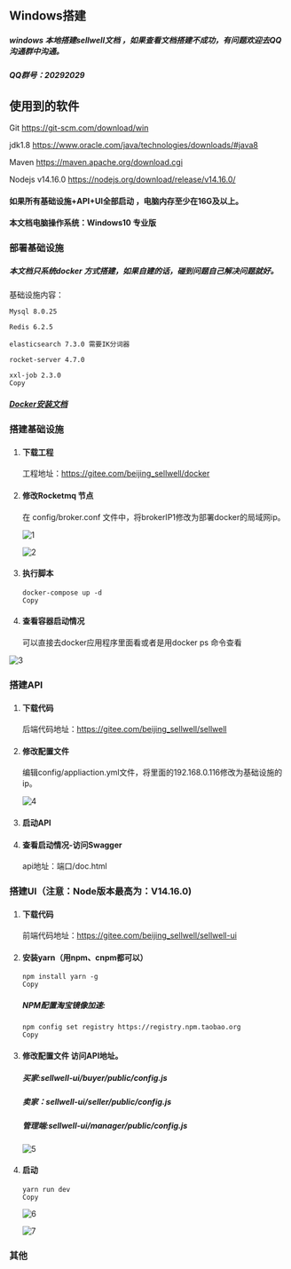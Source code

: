 ## Windows搭建

##### windows 本地搭建sellwell文档 ，如果查看文档搭建不成功，有问题欢迎去QQ沟通群中沟通。

##### QQ群号：20292029

## 使用到的软件

Git <https://git-scm.com/download/win>

jdk1.8 <https://www.oracle.com/java/technologies/downloads/#java8>

Maven <https://maven.apache.org/download.cgi>

Nodejs v14.16.0 <https://nodejs.org/download/release/v14.16.0/>

#### 如果所有基础设施+API+UI全部启动 ，电脑内存至少在16G及以上。

#### 本文档电脑操作系统：Windows10 专业版

### 部署基础设施

##### 本文档只系统docker 方式搭建，如果自建的话，碰到问题自己解决问题就好。

基础设施内容：

```shell
Mysql 8.0.25

Redis 6.2.5

elasticsearch 7.3.0 需要IK分词器

rocket-server 4.7.0

xxl-job 2.3.0
Copy
```

##### [Docker安装文档](https://docs.sellwell.cn/deploy/win/docker.html)

### 搭建基础设施

1. #### 下载工程

   工程地址：<https://gitee.com/beijing_sellwell/docker>

2. #### 修改Rocketmq 节点

   在 config/broker.conf 文件中，将brokerIP1修改为部署docker的局域网ip。

   ![1](https://docs.sellwell.cn/deploy/images/1.png)

   ![2](https://docs.sellwell.cn/deploy/images/2.png)

3. #### 执行脚本

   ```shell
   docker-compose up -d
   Copy
   ```

4. #### 查看容器启动情况

   可以直接去docker应用程序里面看或者是用docker ps 命令查看

 ![3](https://docs.sellwell.cn/deploy/images/3.png)

### 搭建API

1. #### 下载代码

   后端代码地址：<https://gitee.com/beijing_sellwell/sellwell>

2. #### 修改配置文件

   编辑config/appliaction.yml文件，将里面的192.168.0.116修改为基础设施的ip。

   ![4](https://docs.sellwell.cn/deploy/images/4.png)

3. #### 启动API

4. #### 查看启动情况-访问Swagger

   api地址：端口/doc.html

### 搭建UI（注意：Node版本最高为：V14.16.0)

1. #### 下载代码

   前端代码地址：<https://gitee.com/beijing_sellwell/sellwell-ui>

2. #### 安装yarn（用npm、cnpm都可以）

   ```shell
   npm install yarn -g
   Copy
   ```

   ##### NPM配置淘宝镜像加速:

   ```shell
   npm config set registry https://registry.npm.taobao.org
   Copy
   ```

3. #### 修改配置文件 访问API地址。

   ##### 买家:sellwell-ui/buyer/public/config.js

   ##### 卖家：sellwell-ui/seller/public/config.js

   ##### 管理端:sellwell-ui/manager/public/config.js

   ![5](https://docs.sellwell.cn/deploy/images/5.png)

4. #### 启动

   ```shell
   yarn run dev
   Copy
   ```

   ![6](https://docs.sellwell.cn/deploy/images/6.png)

   ![7](https://docs.sellwell.cn/deploy/images/7.png)

### 其他